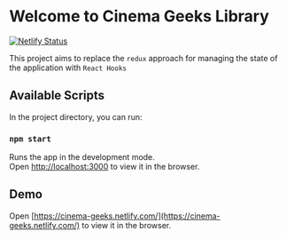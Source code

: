 # Welcome to Cinema Geeks Library

[![Netlify Status](https://api.netlify.com/api/v1/badges/6acf1832-4669-4ac6-97ec-e4ee9c00bc34/deploy-status)](https://app.netlify.com/sites/cinema-geeks/deploys)

This project aims to replace the `redux` approach for managing the state of the application with `React Hooks`

## Available Scripts

In the project directory, you can run:

### `npm start`

Runs the app in the development mode.<br>
Open [http://localhost:3000](http://localhost:3000) to view it in the browser.

## Demo

Open [https://cinema-geeks.netlify.com/](https://cinema-geeks.netlify.com/) to view it in the browser.
